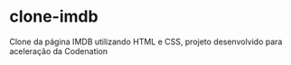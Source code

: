 # clone-imdb
Clone da página IMDB utilizando HTML e CSS, projeto desenvolvido para aceleração da Codenation
